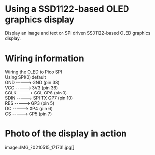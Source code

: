 # Using a SSD1122-based OLED graphics display

Display an image and text on SPI driven SSD1122-based OLED graphics display.

# Wiring information

Wiring the OLED to Pico SPI  
Using SPI(0) default  
GND     ----->      GND (pin 38)  
VCC     ----->      3V3 (pin 36)  
SCLK    ----->      SCL GP6 (pin 9)  
SDIN    ----->      SPI TX GP7 (pin 10)  
RES     ----->      GP3 (pin 5)  
DC      ----->      GP4 (pin 6)  
CS      ----->      GP5 (pin 7)  

# Photo of the display in action
image::IMG_20210515_171731.jpg[]

